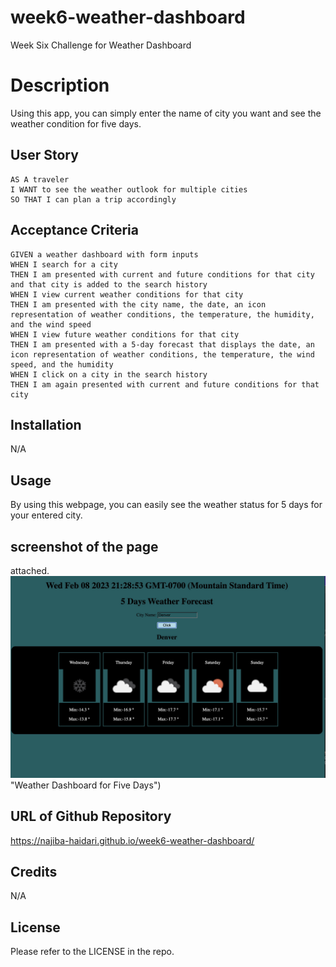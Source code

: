 # week6-weather-dashboard
Week Six Challenge for Weather Dashboard

# Description

Using this app, you can simply enter the name of city you want and see the weather condition for five days.

## User Story

```
AS A traveler
I WANT to see the weather outlook for multiple cities
SO THAT I can plan a trip accordingly
```

## Acceptance Criteria

```
GIVEN a weather dashboard with form inputs
WHEN I search for a city
THEN I am presented with current and future conditions for that city and that city is added to the search history
WHEN I view current weather conditions for that city
THEN I am presented with the city name, the date, an icon representation of weather conditions, the temperature, the humidity, and the wind speed
WHEN I view future weather conditions for that city
THEN I am presented with a 5-day forecast that displays the date, an icon representation of weather conditions, the temperature, the wind speed, and the humidity
WHEN I click on a city in the search history
THEN I am again presented with current and future conditions for that city
```

## Installation

N/A

## Usage

By using this webpage, you can easily see the weather status for 5 days for your entered city.

## screenshot of the page

attached. 
![Weather Dashboard](./Assets/screenshot.jpeg) 
"Weather Dashboard for Five Days")

## URL of Github Repository
https://najiba-haidari.github.io/week6-weather-dashboard/ 


## Credits

N/A

## License

Please refer to the LICENSE in the repo.
